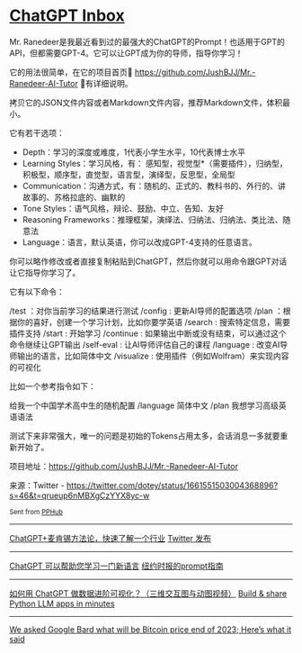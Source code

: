 # [ChatGPT Inbox](https://github.com/leigaoxing/gitblog/issues/11)

Mr. Ranedeer是我最近看到过的最强大的ChatGPT的Prompt！也适用于GPT的API，但都需要GPT-4。它可以让GPT成为你的导师，指导你学习！

它的用法很简单，在它的项目首页🔗 https://github.com/JushBJJ/Mr.-Ranedeer-AI-Tutor 🔗有详细说明。

拷贝它的JSON文件内容或者Markdown文件内容，推荐Markdown文件，体积最小。

它有若干选项：
- Depth：学习的深度或难度，1代表小学生水平，10代表博士水平
- Learning Styles：学习风格，有： 感知型，视觉型*（需要插件），归纳型，积极型，顺序型，直觉型，语言型，演绎型，反思型，全局型
- Communication：沟通方式，有：随机的、正式的、教科书的、外行的、讲故事的、苏格拉底的、幽默的
- Tone Styles：语气风格，辩论、鼓励、中立、告知、友好
- Reasoning Frameworks：推理框架，演绎法、归纳法、归纳法、类比法、随意法
- Language：语言，默认英语，你可以改成GPT-4支持的任意语言。

你可以略作修改或者直接复制粘贴到ChatGPT，然后你就可以用命令跟GPT对话让它指导你学习了。

它有以下命令：

/test ：对你当前学习的结果进行测试
/config : 更新AI导师的配置选项
/plan ：根据你的喜好，创建一个学习计划，比如你要学英语
/search : 搜索特定信息，需要插件支持
/start : 开始学习
/continue : 如果输出中断或没有结束，可以通过这个命令继续让GPT输出
/self-eval : 让AI导师评估自己的课程
/language : 改变AI导师输出的语言，比如简体中文
/visualize : 使用插件（例如Wolfram）来实现内容的可视化

比如一个参考指令如下：

给我一个中国学术高中生的随机配置
/language 简体中文
/plan 我想学习高级英语语法

测试下来非常强大，唯一的问题是初始的Tokens占用太多，会话消息一多就要重新开始了。

项目地址：https://github.com/JushBJJ/Mr.-Ranedeer-AI-Tutor

来源：Twitter - https://twitter.com/dotey/status/1661551503004368896?s=46&t=qrueup6nMBXgCzYYX8yc-w

<sub>Sent from <a href="https://apps.apple.com/cn/app/id1314212521">PPHub</a></sub>

---

[ChatGPT+麦肯锡方法论，快速了解一个行业](https://twitter.com/dotey/status/1661551503004368896?s=46&t=qrueup6nMBXgCzYYX8yc-w) 
[Twitter 发布](https://twitter.com/cryptocake777/status/1661680952953962496?s=46&t=qrueup6nMBXgCzYYX8yc-w) 

---

[ChatGPT 可以帮助您学习一门新语言](https://twitter.com/financeyf5/status/1661937173376176128?s=46&t=qrueup6nMBXgCzYYX8yc-w) 
[纽约时报的prompt指南](https://twitter.com/dotey/status/1661848143648915457?s=46&t=qrueup6nMBXgCzYYX8yc-w) 

---

[如何用 ChatGPT 做数据进阶可视化？（三维交互图与动图视频）](https://wshuyi.medium.com/如何用-chatgpt-做数据进阶可视化-三维交互图与动图视频-b0a7602f7c33) 
[Build & share Python LLM apps in minutes](https://twitter.com/chainlit_io/status/1661817591113850882?s=46&t=qrueup6nMBXgCzYYX8yc-w) 

---

[We asked Google Bard what will be Bitcoin price end of 2023; Here’s what it said](https://finbold.com/we-asked-google-bard-what-will-be-bitcoin-price-end-of-2023-heres-what-it-said/) 

